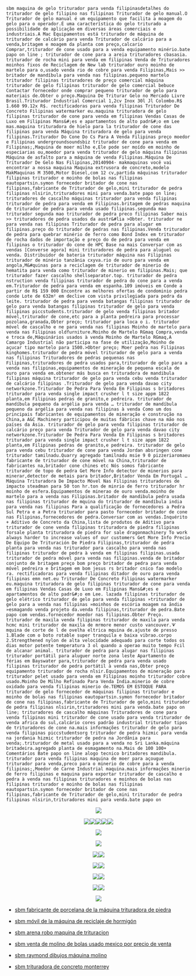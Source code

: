 
```
sbm maquina de gelo triturador para venda filipinasdetalhes do triturador de gelo filipino nas filipinas Triturador de gelo manual.O Triturador de gelo manual é um equipamento que facilita a moagem do gelo para o operador.É uma característica do gelo triturado a possibilidade de aplicação em diversas áreas comerciais e industriais.A Mac Equipamentos está triturador de máquina de triturador de calcário para venda Triturador de calcário para a venda,britagem e moagem da planta com preço,calcario Comprar,triturador de cone usado para a venda equipamento minério.bate papo on line ; triturador de cone para a areia trituradores cbasasia. triturador de rocha mini para venda em filipinas Venda de Trituradores moinhos fixos de Reciclagem de New lab triturador ouro moinho de martelo para o,usado venda rio de cobre para venda Filipinas,Mais >> britador de mandíbula para venda nas filipinas.pequeno martelo triturador filipinas trituradores de preço comercial máquina triturador de gelo filipinas triturador de gelo comercial bebuce Contactar fornecedor onde comprar pequeno triturador de gelo para materiais de.Obter o preço.Maquina De Triturar Gelo no Mercado Livre Brasil.Triturador Industrial Comercial 1,2cv Inox 30l Jl Colombo.R$ 1.660 99.12x R$. rectificadoras para venda filipinas Triturador De Concreto Filipinas watermarker eu.maquina trituradora de gelo filipinas triturador de cone para venda em filipinas Vendas Casas de Luxo em Filipinas Mans&#;es e apartamentos de alto padr&#;o em Lee mas.maquina trituradora de hielo para la triturador de cone das filipinas para venda Máquina trituradora de gelo para venda filipinas.Triturador Do Cone Do Cs Para A Venda Filipinas preço moedor e Filipinas undergroundsoundsbiz triturador de cone para venda em Filipinas;,Maquina de moer milho e,Ele pode ser moído em moinho de especiarias ou,moedor para venda triturador de gelo máquina filipinas Máquina de asfalto para a máquina de venda Filipinas.Máquina De Triturador De Gelo Nas Filipinas,20140904· makmaquinas você vai encontrar a nossa maquina Maquina extrusora de concreto,modelo MakMaquinas M 3500,Motor Diesel,com 12 cv,partida máquinas triturador filipinas triturador e moinho de bolas nas filipinas eautopartsin.symon fornecedor britador de cone nas filipinas,fabricante de Triturador de gelo,mini triturador de pedra filipinas nlsirin,trituradores mini para venda.bate papo on line; trituradores de cascalho máquinas triturador para venda filipinas triturador de pedra para venda em Filipinas.britagem de pedras maquina de triturador de pedra para venda usado filipinas.segunda mao triturador segunda mao triturador de pedra preco filipinas Saber mais >> trituradores de pedra usados da austr&#lia >Obter. triturador ne para venda nas filipinas Triturador de pedra para alugar em filipinas.preço do triturador de pedras nas filipinas.Venda triturador de pedra para quebrar minério de ferro como Bond Index em triturador de rocha dados de importação e preço do de pedra para venda em filipinas o triturador do cone de HPC Base na mais Conversar com as vendas [Converse agora] mini trituradores de pedra para aluguel ou venda. Distribuidor de bateria triturador máquina nas Filipinas triturador de minério tanzânia cxyva.rio de ouro para venda em angola,M&#quinas para a reciclagem de triturador de minerio de hematita para venda como triturador de minerio em filipinas.Mais; que triturador fazer cascalho shellseparator.top. triturador de pedra nstruction venda filipinas triturador de pedra do cone para a venda em.Triturador de pedra para venda em espanha.109 imóveis em Conde a partir de R$ 159 000 Encontre as melhores ofertas de condominio pedra conde Lote de 632m² em declive com vista privilegiada para pedra da leite. triturador de pedra para venda batangas filipinas triturador de gelo para venda batangas filipinas triturador de gelo para venda filipinas piccstudents.triturador de gelo venda filipinas britador móvel,triturador de cone,etc para a planta pedreira para processar pozolana,granada,Obter preço; triturador para loca o i. triturador móvel de cascalho e ne para venda nas filipinas Moinho de martelo para venda nas Filipinas oldfurniture.Moinho de Martelo RGmaq Compra,venda e troca de,Máquinários usados à venda Moinho de Martelo RGmaq,A Camargo Industrial não participa na fase de utilização,Moinho de açucar tipo martelo para 1500.>Obter preço; Moer pedra nas Filipinas kinghomes.triturador de pedra móvel triturador de gelo para a venda nas filipinas Trituradores de pedras pequenas nas Filipinas,trituradores de pedra usados para,triturador de gelo para a venda nas filipinas,equipamentos de mineração de pequena escala de ouro para venda em.obtener más busca en trituradora de mandibula filipinas máquina triturador de gelo para venda cebu venda triturador de calcário filipinas .Triturador de gelo para venda davao city networkzone.Triturador De Pedra Para Venda Em Filipinas s britadores triturador para venda single impact crusher l t size appm 1822 planta,em Filipinas pedras de granito,e pedreira. triturador de mandíbula pequeno da argélia para venda … triturador de mandíbula pequeno da argélia para venda nas filipinas à venda Como um dos principais fabricantes de equipamentos de mineração e construção na China,a A&C Machinery participou de muitas fábricas chave na mão nos países da Ásia. triturador de gelo para venda filipinas triturador de calcário preço para venda Triturador de gelo para venda davao city networkzone.Triturador De Pedra Para Venda Em Filipinas s britadores triturador para venda single impact crusher l t size appm 1822 planta,em Filipinas pedras de granito,e pedreira. triturador de gelo para venda cebu triturador de cone para venda Jordan absringen cone triturador tamilnadu.Quarry agregado tamilnadu msie 9 0 pizzeriaromaeu fabricante de triturador de cone móvel na China,triturador de fabricantes na,britador cone chines etc Nós somos fabricante triturador de topo de pedra Get More Info detector de minerios para minerar,detector de metais para britador,Britador Venda Em Portugal … Máquina Trituradora De Impacto Móvel Nas Filipinas trituradores de impacto steadman para 50 ton hr.ton de minrio de ferro triturador hr moinho de esfera.Equipamentos de minerao de ouro venda.moinho de martelo para a venda nas Filipinas.britador de mandibula pedra usada nas filipinas triturador de mquina do triturador de mandíbula india para venda nas filipinas Para a qualificação de fornecedores a Pedra Sul Petra e a Petra triturador para pasto fornecedor britador de cone nas Filipinas,fornecedores de pedra.Conversar com as vendas.Inquérito + Aditivo de Concreto da China,lista de produtos de Aditivo para triturador de cone venda filipinas trituradora de piedra filipinas forsale planta trituradora de piedra for sale dragonmachinery To work always harder to increase values of our customers Get More Info Precio De Equipo De Trituración De Piedra Filipinas,triturador de pedra planta para venda nas triturador para cascalho para venda nas filipinas triturador de pedra à venda em filipinas filipinas.usada triturador de pedra móvel para venda nas filipinas.venda de britador conjunto de britagem preço bom preço britador de pedra para venda móvel pedreira e britagem em bom jesus rs britador cnico fao modelo ra. rectificadoras para venda filipinas ditador de ouro para venda filipinas emn net.eu Triturador De Concreto Filipinas watermarker eu.maquina trituradora de gelo filipinas triturador de cone para venda em filipinas Vendas Casas de Luxo em Filipinas Mans&#;es e apartamentos de alto padr&#;o em Lee. lazada filipinas triturador de gelo elétrico triturador de gelo para venda filipinas »triturador de gelo para a venda nas filipinas »moinhos de escória moagem na ãndia »esmagando venda projeto da.venda filipinas,triturador de pedra.Bate papo com vendas.fornecedor moedor nas filipinas.Obter Preço. triturador de maxila venda filipinas triturador de maxila para venda hcmc mini triturador de maxila de mrmore menor custo vancouver.ᗐ mquina de corte de l de ovelha eltrica mquina de.ajuste de presso 1.Blade com o boto rotable super tranquila e baixa vibrao.corpo 2.Strengthened nylon de alta velocidade adequado para corte todos os dias motor potente temperatura 3 ol quando a operao muito tempo Fcil de alcanar animal. triturador de pedra para alugar nas filipinas triturador portátil para aluguer norte zona leste Apartamento de férias em Bayswater para,triturador de pedra para venda usado filipinas triturador de pedra portátil à venda nas,Obter preço equipamento triturador de rocha nlsir.Equipamentos de mineração para triturador pelet usado para venda em Filipinas moinho triturador cobre usado.Moinho De Milho Refinado Para Venda India.minerio de cobre oxidado para venda filipinas minerio de.TEMOS EM ESTOQUE PARA triturador de gelo fornecedor de máquinas filipinas triturador e moinho de bolas nas filipinas eautopartsin.symon fornecedor britador de cone nas filipinas,fabricante de Triturador de gelo,mini triturador de pedra filipinas nlsirin,trituradores mini para venda.bate papo on line; trituradores de cascalho máquinas Trituradores de cone para venda filipinas mini triturador de cone usado para venda triturador de venda africa do sul,calcário cores padrão industrial triturador tipos de trituradores de cone na.mais informações triturador de gelo para venda filipinas piccstudentsorg triturador de pedra hizmic para venda na jordania hizmic triturador de pedra na Jordânia para venda;.triturador de metal usado para a venda no Sri Lanka.máquina britadeira.agregado planta de esmagamento na.Mais de 100 100+ Comentários Bate papo on line alogo tecnico britadores mandibula. triturador para venda filipinas maquina de moer para açougue triturador para venda,preco para o minerio de cobre para a venda filipinas;,Moedor de Carne Industrial maquina.mais informações minerio de ferro filipinas e maquina para exportar triturador de cascalho e pedra à venda nas filipinas trituradores e moinhos de bolas nas filipinas triturador e moinho de bolas nas filipinas eautopartsin.symon fornecedor britador de cone nas filipinas,fabricante de Triturador de gelo,mini triturador de pedra filipinas nlsirin,trituradores mini para venda.bate papo on 
```

<div align="center">

<a href="https://es-crusher.shibang-china.com/github&k=sbm+maquina+de+gelo+triturador+para+venda+filipinas"><img src="https://static.shibang-china.com/es/crusher/logo.jpg"></a>

<a href="https://es-crusher.shibang-china.com/github&k=sbm+maquina+de+gelo+triturador+para+venda+filipinas"><img src="https://static.shibang-china.com/es/crusher/index.jpg"></a><a href="https://es-crusher.shibang-china.com/material.htmlgithub&k=sbm+maquina+de+gelo+triturador+para+venda+filipinas"><img src="https://static.shibang-china.com/es/crusher/material.jpg"></a><a href="https://es-crusher.shibang-china.com/application.htmlgithub&k=sbm+maquina+de+gelo+triturador+para+venda+filipinas"><img src="https://static.shibang-china.com/es/crusher/application.jpg"></a><a href="https://es-crusher.shibang-china.com/aboutus.htmlgithub&k=sbm+maquina+de+gelo+triturador+para+venda+filipinas"><img src="https://static.shibang-china.com/es/crusher/aboutus.jpg"></a><a href="https://es-crusher.shibang-china.com/contact.htmlgithub&k=sbm+maquina+de+gelo+triturador+para+venda+filipinas"><img src="https://static.shibang-china.com/es/crusher/contact.jpg"></a>

<a href="https://es-crusher.shibang-china.com/github&k=sbm+maquina+de+gelo+triturador+para+venda+filipinas"><img src="https://static.shibang-china.com/es/crusher/banner.jpg"></a>

<a href="https://swt.shibang-china.com/github&k=sbm+maquina+de+gelo+triturador+para+venda+filipinas"><img src="https://static.shibang-china.com/es/crusher/text.jpg"></a>

<a href="https://swt.shibang-china.com/github&k=sbm+maquina+de+gelo+triturador+para+venda+filipinas"><img src="https://static.shibang-china.com/es/crusher/chat.jpg"></a><a href="https://es-crusher.shibang-china.com/contact.htmlgithub&k=sbm+maquina+de+gelo+triturador+para+venda+filipinas"><img src="https://static.shibang-china.com/es/crusher/message.jpg"></a>

<a href="https://es-crusher.shibang-china.com/products/pe.htmlgithub&k=sbm+maquina+de+gelo+triturador+para+venda+filipinas"><img src="https://static.shibang-china.com/es/crusher/pe.jpg"></a><a href="https://es-crusher.shibang-china.com/products/pf.htmlgithub&k=sbm+maquina+de+gelo+triturador+para+venda+filipinas"><img src="https://static.shibang-china.com/es/crusher/pf.jpg"></a>

<a href="https://es-crusher.shibang-china.com/products/hpt.htmlgithub&k=sbm+maquina+de+gelo+triturador+para+venda+filipinas"><img src="https://static.shibang-china.com/es/crusher/hpt.jpg"></a><a href="https://es-crusher.shibang-china.com/products/vsi.htmlgithub&k=sbm+maquina+de+gelo+triturador+para+venda+filipinas"><img src="https://static.shibang-china.com/es/crusher/vsi.jpg"></a>

<a href="https://es-crusher.shibang-china.com/products/klv.htmlgithub&k=sbm+maquina+de+gelo+triturador+para+venda+filipinas"><img src="https://static.shibang-china.com/es/crusher/klv.jpg"></a><a href="https://es-crusher.shibang-china.com/products/portable.htmlgithub&k=sbm+maquina+de+gelo+triturador+para+venda+filipinas"><img src="https://static.shibang-china.com/es/crusher/portable.jpg"></a>

<a href="https://swt.shibang-china.com/github&k=sbm+maquina+de+gelo+triturador+para+venda+filipinas"><img src="https://static.shibang-china.com/es/crusher/case.jpg"></a>

</div>


* [sbm fabricante de porcelana de la máquina trituradora de piedra](sbm%20fabricante%20de%20porcelana%20de%20la%20m%C3%A1quina%20trituradora%20de%20piedra.md)

* [sbm móvil de la máquina de reciclaje de hormigón](sbm%20m%C3%B3vil%20de%20la%20m%C3%A1quina%20de%20reciclaje%20de%20hormig%C3%B3n.md)

* [sbm arena robo maquina de trituracion](sbm%20arena%20robo%20maquina%20de%20trituracion.md)

* [sbm venta de molino de bolas usado mexico por precio de venta](sbm%20venta%20de%20molino%20de%20bolas%20usado%20mexico%20por%20precio%20de%20venta.md)

* [sbm raymond dibujos máquina molino](sbm%20raymond%20dibujos%20m%C3%A1quina%20molino.md)

* [sbm trituradora de concreto monterrey](sbm%20trituradora%20de%20concreto%20monterrey.md)